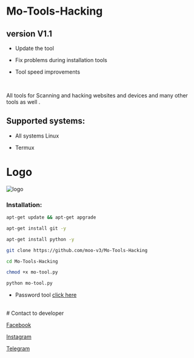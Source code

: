 # Mo-Tools-Hacking

<h2>version V1.1</h2>

  * Update the tool 

  * Fix problems during installation tools

  * Tool speed improvements 
 
<br> 

 All tools for Scanning and hacking websites and devices and many other tools as well .

<h2>Supported systems: </h2>

  * All systems Linux

  * Termux

# Logo

![logo](https://a.top4top.io/p_2370r5jnn0.jpg)

<h3> Installation: </h3>

```bash
apt-get update && apt-get apgrade
```
```bash
apt-get install git -y
```
```bash
apt-get install python -y
```
```bash
git clone https://github.com/moo-v3/Mo-Tools-Hacking
```
```bash
cd Mo-Tools-Hacking
```
```bash
chmod +x mo-tool.py
```
```bash
python mo-tool.py
```

  * Password tool [click here](http://linkjust.com/gHxQlf537eFsPeWa6iER)

<br>
# Contact to developer

[Facebook](https://facebook.com/moo.v3)

[Instagram](https://instagram.com/moo.v3)

[Telegram](https://t.me/moo_v3)
